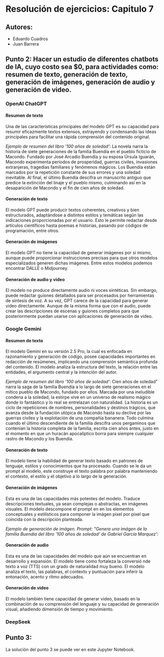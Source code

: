 # Resolución de ejercicios: Capitulo 7

## Autores: 
- Eduardo Cuadros
- Juan Barrera


## Punto 2: Hacer un estudio de diferentes chatbots de IA, cuyo costo sea $0, para actividades como: resumen de texto, generación de texto, generación de imágenes, generación de audio y generación de video.

### OpenAI ChatGPT

#### Resumen de texto

Una de las características principales del modelo GPT es su capacidad para resumir eficazmente textos extensos, extrayendo y condensando las ideas principales para facilitar una rápida comprensión del contenido original.

_Ejemplo de resumen del libro '100 años de soledad'_: La novela narra la historia de siete generaciones de la familia Buendía en el pueblo ficticio de Macondo. Fundado por José Arcadio Buendía y su esposa Úrsula Iguarán, Macondo experimenta periodos de prosperidad, guerras civiles, invasiones extranjeras, tragedias familiares y fenómenos mágicos. Los Buendía están marcados por la repetición constante de sus errores y una soledad inevitable. Al final, el último Buendía descifra un manuscrito antiguo que predice la extinción del linaje y el pueblo mismo, culminando así en la desaparición de Macondo y el fin de cien años de soledad.

#### Generación de texto

El modelo GPT puede producir textos coherentes, creativos y bien estructurados, adaptándose a distintos estilos y temáticas según las indicaciones proporcionadas por el usuario.  Esto le permite redactar desde artículos científicos hasta poemas e historias, pasando por códigos de programación, entre otros.

#### Generación de imágenes

El modelo GPT no tiene la capacidad de generar imágenes por si mismo, aunque puede proporcionar instrucciones precisas para que otros modelos especializados generen dichas imágenes. Entre estos modelos podemos encontrar DALLE o Midjourney.

#### Generación de audio y video

El modelo no produce directamente audio ni voces sintéticas. Sin embargo, puede redactar guiones detallados para ser procesados por herramientas de síntesis de voz. A su vez, GPT carece de la capacidad para generar video directamente. Aunque de la misma forma que con el audio, puede crear las descripciones de escenas y guiones completos para que posteriormente puedan usarse con aplicaciones de generación de video.

### Google Gemini

#### Resumen de texto

El modelo Gemini en su versión 2.5 Pro, la cual es enfocada en razonamiento y generación de código, posee capacidades importantes en redacción de resúmenes, implicando una comprensión semántica profunda del contenido. El modelo analiza la estructura del texto, la relación entre las entidades, el argumento central y la intención del autor. 

_Ejemplo de resumen del libro '100 años de soledad'_: Cien años de soledad" narra la saga de la familia Buendía a lo largo de siete generaciones en el mítico pueblo de Macondo, fundado por ellos. Marcada por una ineludible condena a la soledad, la estirpe vive en un universo de realismo mágico donde lo fantástico y lo real se entrelazan con naturalidad. La historia es un ciclo de repeticiones de nombres, personalidades y destinos trágicos, que avanza desde la fundación utópica de Macondo hasta su declive por las guerras civiles y la explotación de una compañía bananera. Todo culmina cuando el último descendiente de la familia descifra unos pergaminos que contenían la historia completa de la familia, escrita cien años antes, justo en el momento en que un huracán apocalíptico borra para siempre cualquier rastro de Macondo y los Buendía.

#### Generación de texto 

El modelo tiene la habilidad de generar texto basado en patrones de lenguaje, estilos y conocimientos que ha procesado. Cuando se le da un prompt al modelo, este construye el texto palabra por palabra manteniendo el contexto, el estilo y el objetivo a lo largo de la generación.

#### Generación de imágenes

Esta es una de las capacidades más potentes del modelo. Traduce descripciones textuales, ya sean complejas o abstractas, en imágenes visuales. El modelo descompone el prompt en en los elementos conceptuales y estilísticos para componer la imágen pixel por pixel que coincida con la descripción planteada.

_Ejemplo de generación de imágen. Prompt: "Genera una imágen de la familia Buendia del libro '100 años de soledad' de Gabriel García Marquez'_:


#### Generación de audio

Esta es una de las capacidades del modelo que aún se encuentran en desarrollo y expansión. El modelo tiene como fortaleza la conversió nde texto a voz (TTS) con un grado de naturalidad muy bueno. El modelo analiza el texto, las palabras, el contexto y puntuación para inferir la entonación, acento y ritmo adecuados.

#### Generación de video

El modelo también tiene capacidad de generar video, basado en la combinación de su comprensión del lenguaje y su capacidad de generación visual, añadiendo dimensión de tiempo y movimiento.


### DeepSeek

## Punto 3:

La solución del punto 3 se puede ver en este Jupyter Notebook.

